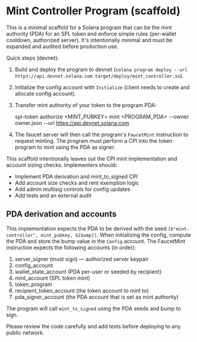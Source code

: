 # Mint Controller Program (scaffold)

This is a minimal scaffold for a Solana program that can be the mint authority (PDA) for an SPL token and enforce simple rules (per-wallet cooldown, authorized server). It's intentionally minimal and must be expanded and audited before production use.

Quick steps (devnet):

1. Build and deploy the program to devnet (`solana program deploy --url https://api.devnet.solana.com target/deploy/mint_controller.so`).
2. Initialize the config account with `Initialize` (client needs to create and allocate config account).
3. Transfer mint authority of your token to the program PDA:

   spl-token authorize <MINT_PUBKEY> mint <PROGRAM_PDA> --owner owner.json --url https://api.devnet.solana.com

4. The faucet server will then call the program's `FaucetMint` instruction to request minting. The program must perform a CPI into the token program to mint using the PDA as signer.

This scaffold intentionally leaves out the CPI mint implementation and account sizing checks. Implementers should:
- Implement PDA derivation and mint_to_signed CPI
- Add account size checks and rent exemption logic
- Add admin multisig controls for config updates
- Add tests and an external audit

PDA derivation and accounts
---------------------------
This implementation expects the PDA to be derived with the seed `[b"mint-controller", mint_pubkey, &[bump]]`. When initializing the config, compute the PDA and store the bump value in the `Config` account. The FaucetMint instruction expects the following accounts (in order):

1. server_signer (must sign) — authorized server keypair
2. config_account
3. wallet_state_account (PDA per-user or seeded by recipient)
4. mint_account (SPL token mint)
5. token_program
6. recipient_token_account (the token account to mint to)
7. pda_signer_account (the PDA account that is set as mint authority)

The program will call `mint_to_signed` using the PDA seeds and bump to sign.

Please review the code carefully and add tests before deploying to any public network.

